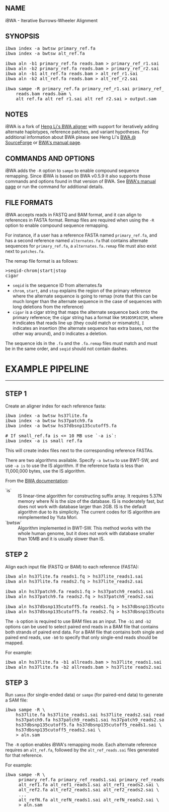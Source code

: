 ## NAME
iBWA - Iterative Burrows-Wheeler Alignment

## SYNOPSIS
<pre class='terminal'>ibwa index -a bwtsw primary_ref.fa
ibwa index -a bwtsw alt_ref.fa

ibwa aln -b1 primary_ref.fa reads.bam > primary_ref_r1.sai
ibwa aln -b2 primary_ref.fa reads.bam > primary_ref_r2.sai
ibwa aln -b1 alt_ref.fa reads.bam > alt_ref_r1.sai
ibwa aln -b2 alt_ref.fa reads.bam > alt_ref_r2.sai

ibwa sampe -R primary_ref.fa primary_ref_r1.sai primary_ref_r2.sai \
    reads.bam reads.bam \
    alt_ref.fa alt_ref_r1.sai alt_ref_r2.sai > output.sam</pre>

## NOTES
iBWA is a fork of [Heng Li's BWA aligner][bwa] with support for iteratively adding alternate haplotypes, reference patches, and variant hypotheses.
For additional information about BWA please see Heng Li's [BWA @ SourceForge][bwa] or [BWA's manual page][bwaman].

## COMMANDS AND OPTIONS

iBWA adds the `-R` option to `sampe` to enable compound sequence remapping. Since iBWA is based on BWA v0.5.9 it also supports those commands and options found in that version of BWA.
See [BWA's manual page][bwaman] or run the command for additional details.

## FILE FORMATS

iBWA accepts reads in FASTQ and BAM format, and it can align to references in FASTA format. Remap files are required when using the `-R` option to enable compound sequence remapping.

For instance, if a user has a reference FASTA named `primary_ref.fa`, and has a second reference named `alternates.fa` that contains alternate sequences for `primary_ref.fa`, a `alternates.fa.remap` file must also exist next to `patches.fa`.

The remap file format is as follows:

<pre class='terminal'>&gt;seqid-chrom|start|stop
cigar</pre>

* `seqid` is the sequence ID from alternates.fa
* `chrom`, `start`, and `stop` explains the region of the primary reference where the alternate sequence is going to remap (note that this can be much longer than the alternate sequence in the case of sequences with long deletions from the reference)
* `cigar` is a cigar string that maps the alternate sequence back onto the primary reference; the cigar string has a format like `5M10D5M10I5M`, where `M` indicates that reads line up (they could match or mismatch), `I` indicates an insertion (the alternate sequence has extra bases, not the other way around), and `D` indicates a deletion.

The sequence ids in the `.fa` and the `.fa.remap` files must match and must be in the same order, and `seqid` should not contain dashes.

# EXAMPLE PIPELINE

---

## STEP 1
Create an aligner index for each reference fasta:

<pre class='terminal'>
ibwa index -a bwtsw hs37lite.fa
ibwa index -a bwtsw hs37patch9.fa
ibwa index -a bwtsw hs37dbsnp135cutoff5.fa

# If small_ref.fa is <= 10 MB use `-a is`:
ibwa index -a is small_ref.fa
</pre>

This will create index files next to the corresponding reference FASTAs.

There are two algorithms available. Specify `-a bwtsw` to use BWT-SW, and use `-a is` to use the IS algorithm. If the reference fasta is less than 11,000,000 bytes, use the IS algorithm.

From the [BWA documentation](http://bio-bwa.sourceforge.net/bwa.shtml#3):
<dl>
<dt markdown='1'>`is`</dt>
<dd>IS linear-time algorithm for constructing suffix array. It requires 5.37N memory where N is the size of the database. IS is moderately fast, but does not work with database larger than 2GB. IS is the default algorithm due to its simplicity. The current codes for IS algorithm are reimplemented by Yuta Mori.</dd>
<dt markdown='1'>`bwtsw`</dt>
<dd>Algorithm implemented in BWT-SW. This method works with the whole human genome, but it does not work with database smaller than 10MB and it is usually slower than IS.</dd>
</dl>

## STEP 2
Align each input file (FASTQ or BAM) to each reference (FASTA):

<pre class='terminal'>
ibwa aln hs37lite.fa reads1.fq > hs37lite_reads1.sai
ibwa aln hs37lite.fa reads2.fq > hs37lite_reads2.sai

ibwa aln hs37patch9.fa reads1.fq > hs37patch9_reads1.sai
ibwa aln hs37patch9.fa reads2.fq > hs37patch9_reads2.sai

ibwa aln hs37dbsnp135cutoff5.fa reads1.fq > hs37dbsnp135cutoff5_reads1.sai
ibwa aln hs37dbsnp135cutoff5.fa reads2.fq > hs37dbsnp135cutoff5_reads2.sai
</pre>

The `-b` option is required to use BAM files as an input. The `-b1` and `-b2` options can be used to select paired end reads in a BAM file that contains both strands of paired end data. For a BAM file that contains both single and paired end reads, use `-b0` to specify that only single-end reads should be mapped.

For example:

<pre class='terminal'>
ibwa aln hs37lite.fa -b1 allreads.bam > hs37lite_reads1.sai
ibwa aln hs37lite.fa -b2 allreads.bam > hs37lite_reads2.sai
</pre>

## STEP 3
Run `samse` (for single-ended data) or `sampe` (for paired-end data) to generate a SAM file:

<pre class='terminal'>
ibwa sampe -R \
    hs37lite.fa hs37lite_reads1.sai hs37lite_reads2.sai reads1.fq reads2.fq \
    hs37patch9.fa hs37patch9_reads1.sai hs37patch9_reads2.sai \
    hs37dbsnp135cutoff5.fa hs37dbsnp135cutoff5_reads1.sai \
    hs37dbsnp135cutoff5_reads2.sai \
    > aln.sam
</pre>

The `-R` option enables iBWA's remapping mode. Each alternate reference requires an `alt_ref.fa`, followed by the `alt_ref_reads.sai` files generated for that reference.

For example:

<pre class='terminal'>
ibwa sampe -R \
     primary_ref.fa primary_ref_reads1.sai primary_ref_reads2.sai reads1.fq reads2.fq \
     alt_ref1.fa alt_ref1_reads1.sai alt_ref1_reads2.sai \
     alt_ref2.fa alt_ref2_reads1.sai alt_ref2_reads2.sai \
     ...
     alt_refN.fa alt_refN_reads1.sai alt_refN_reads2.sai \
     > aln.sam
</pre>

[bwa]: http://bio-bwa.sourceforge.net
[bwaman]: http://bio-bwa.sourceforge.net/bwa.shtml
